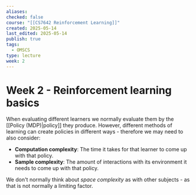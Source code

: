 ```yaml
---
aliases: 
checked: false
course: "[[CS7642 Reinforcement Learning]]"
created: 2025-05-14
last_edited: 2025-05-14
publish: true
tags:
  - OMSCS
type: lecture
week: 2
---
```

# Week 2 - Reinforcement learning basics

When evaluating different learners we normally evaluate them by the [[Policy (MDP)|policy]] they produce. However, different methods of learning can create policies in different ways - therefore we may need to also consider:

- **Computation complexity**: The time it takes for that learner to come up with that policy.
- **Sample complexity**: The amount of interactions with its environment it needs to come up with that policy.

We don't normally think about *space complexity* as with other subjects - as that is not normally a limiting factor.